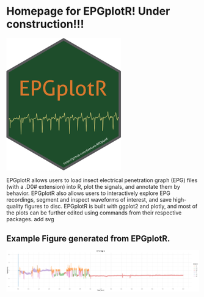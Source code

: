 # Homepage for EPGplotR! Under construction!!!
<img src="https://github.com/dankunk/EPGplotR/raw/main/EPGplotR.png" alt="Model" width="300"/>

EPGplotR allows users to load insect electrical penetration graph (EPG) 
 files (with a .D0# extension) into R, plot the signals, and annotate them by behavior. 
 EPGplotR also allows users to interactively explore EPG recordings, segment and inspect 
 waveforms of interest, and save high-quality figures to disc. EPGplotR is built with 
 ggplot2 and plotly, and most of the plots can be further edited using 
 commands from their respective packages. add svg

## Example Figure generated from EPGplotR. 
<img src="https://github.com/dankunk/EPGplotR/blob/main/example_EPGplotR_plot.png" alt ="Model" width="1000"/>
